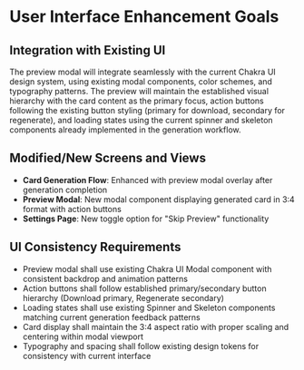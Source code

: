 # User Interface Enhancement Goals

## Integration with Existing UI

The preview modal will integrate seamlessly with the current Chakra UI design system, using existing modal components, color schemes, and typography patterns. The preview will maintain the established visual hierarchy with the card content as the primary focus, action buttons following the existing button styling (primary for download, secondary for regenerate), and loading states using the current spinner and skeleton components already implemented in the generation workflow.

## Modified/New Screens and Views

- **Card Generation Flow**: Enhanced with preview modal overlay after generation completion
- **Preview Modal**: New modal component displaying generated card in 3:4 format with action buttons
- **Settings Page**: New toggle option for "Skip Preview" functionality

## UI Consistency Requirements

- Preview modal shall use existing Chakra UI Modal component with consistent backdrop and animation patterns
- Action buttons shall follow established primary/secondary button hierarchy (Download primary, Regenerate secondary)
- Loading states shall use existing Spinner and Skeleton components matching current generation feedback patterns
- Card display shall maintain the 3:4 aspect ratio with proper scaling and centering within modal viewport
- Typography and spacing shall follow existing design tokens for consistency with current interface
